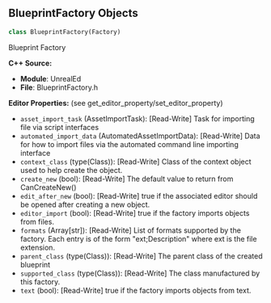 ## BlueprintFactory Objects

```python
class BlueprintFactory(Factory)
```

Blueprint Factory

**C++ Source:**

- **Module**: UnrealEd
- **File**: BlueprintFactory.h

**Editor Properties:** (see get_editor_property/set_editor_property)

- ``asset_import_task`` (AssetImportTask):  [Read-Write] Task for importing file via script interfaces
- ``automated_import_data`` (AutomatedAssetImportData):  [Read-Write] Data for how to import files via the automated command line importing interface
- ``context_class`` (type(Class)):  [Read-Write] Class of the context object used to help create the object.
- ``create_new`` (bool):  [Read-Write] The default value to return from CanCreateNew()
- ``edit_after_new`` (bool):  [Read-Write] true if the associated editor should be opened after creating a new object.
- ``editor_import`` (bool):  [Read-Write] true if the factory imports objects from files.
- ``formats`` (Array[str]):  [Read-Write] List of formats supported by the factory. Each entry is of the form "ext;Description" where ext is the file extension.
- ``parent_class`` (type(Class)):  [Read-Write] The parent class of the created blueprint
- ``supported_class`` (type(Class)):  [Read-Write] The class manufactured by this factory.
- ``text`` (bool):  [Read-Write] true if the factory imports objects from text.

<a id="unreal.BlueprintFunctionLibraryFactory"></a>